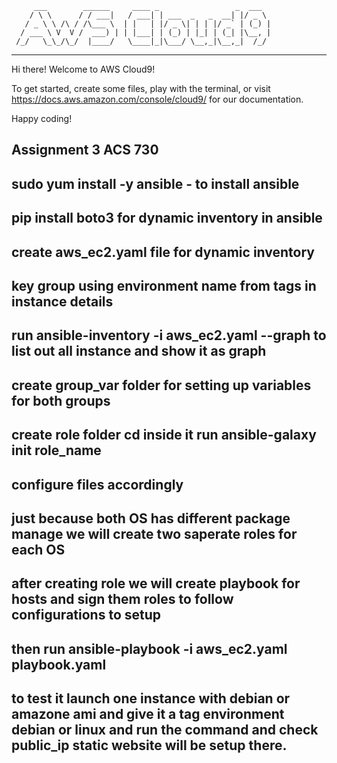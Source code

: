          ___        ______     ____ _                 _  ___  
        / \ \      / / ___|   / ___| | ___  _   _  __| |/ _ \ 
       / _ \ \ /\ / /\___ \  | |   | |/ _ \| | | |/ _` | (_) |
      / ___ \ V  V /  ___) | | |___| | (_) | |_| | (_| |\__, |
     /_/   \_\_/\_/  |____/   \____|_|\___/ \__,_|\__,_|  /_/ 
 ----------------------------------------------------------------- 


Hi there! Welcome to AWS Cloud9!

To get started, create some files, play with the terminal,
or visit https://docs.aws.amazon.com/console/cloud9/ for our documentation.

Happy coding!
## Assignment 3 ACS 730

## sudo yum install -y ansible - to install ansible

## pip install boto3 for dynamic inventory in ansible

## create aws_ec2.yaml file for dynamic inventory

## key group using environment name from tags in instance details

## run ansible-inventory -i aws_ec2.yaml --graph to list out all instance and show it as graph

## create group_var folder for setting up variables for both groups

## create role folder cd inside it run ansible-galaxy init role_name

## configure files accordingly

## just because both OS has different package manage we will create two saperate roles for each OS

## after creating role we will create playbook for hosts and sign them roles to follow configurations to setup

## then run ansible-playbook -i aws_ec2.yaml playbook.yaml

## to test it launch one instance with debian or amazone ami and give it a tag environment debian or linux and run the command and check public_ip static website will be setup there. 